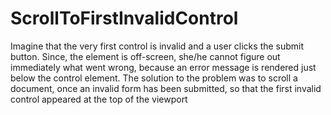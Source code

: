 # ScrollToFirstInvalidControl
Imagine that the very first control is invalid and a user clicks the submit button. Since, the element is off-screen,
she/he cannot figure out immediately what went wrong, because an error message is rendered just below the control element.
The solution to the problem was to scroll a document, once an invalid form has been submitted,
so that the first invalid control appeared at the top of the viewport 
